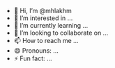 - 👋 Hi, I’m @mhlakhm
- 👀 I’m interested in ...
- 🌱 I’m currently learning ...
- 💞️ I’m looking to collaborate on ...
- 📫 How to reach me ...
- 😄 Pronouns: ...
- ⚡ Fun fact: ...

<!---
mhlakhm/mhlakhm is a ✨ special ✨ repository because its `README.md` (this file) appears on your GitHub profile.
You can click the Preview link to take a look at your changes.
--->
